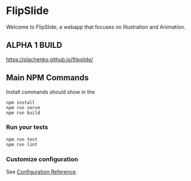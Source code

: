 # FlipSlide

Welcome to FlipSlide, a webapp that focuses on Illustration and Animation. 

## ALPHA 1 BUILD
https://plachenko.github.io/flipslide/

## Main NPM Commands
Install commands should show in the 
```
npm install
npm run serve
npm run build
```

### Run your tests
```
npm run test
npm run lint
```

### Customize configuration
See [Configuration Reference](https://cli.vuejs.org/config/).
